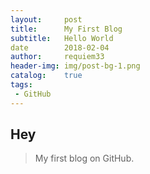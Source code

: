 ```yaml
---
layout:		post
title:		My First Blog
subtitle:	Hello World
date		2018-02-04
author:		requiem33
header-img:	img/post-bg-1.png
catalog:	true
tags:
 - GitHub
---
```


## Hey
>My first blog on GitHub.
